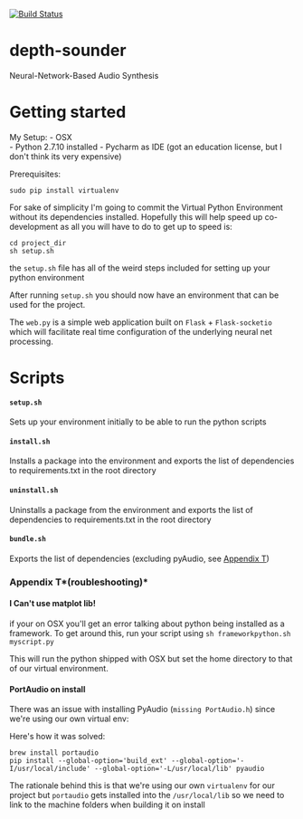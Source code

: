 [![Build Status](https://travis-ci.org/cjam/depth-sounder.svg?branch=master)](https://travis-ci.org/cjam/depth-sounder)
# depth-sounder
Neural-Network-Based Audio Synthesis

# Getting started

My Setup:
    - OSX    
    - Python 2.7.10 installed
    - Pycharm as IDE (got an education license, but I don't think its very expensive)


Prerequisites:

    sudo pip install virtualenv
      
For sake of simplicity I'm going to commit the Virtual Python Environment without its dependencies installed.
Hopefully this will help speed up co-development as all you will have to do to get up to speed is:
 
    cd project_dir
    sh setup.sh

the `setup.sh` file has all of the weird steps included for setting up your python environment

After running `setup.sh` you should now have an environment that can be used for the project.

The `web.py` is a simple web application built on `Flask` + `Flask-socketio` which will facilitate real time configuration of the underlying neural net processing.


# Scripts

#### `setup.sh`

Sets up your environment initially to be able to run the python scripts

#### `install.sh`

Installs a package into the environment and exports the list of dependencies to requirements.txt in the root directory

#### `uninstall.sh` 

Uninstalls a package from the environment and exports the list of dependencies to requirements.txt in the root directory

#### `bundle.sh`

Exports the list of dependencies (excluding pyAudio, see [Appendix T](#AppendixT))


### Appendix T*(roubleshooting)* <a name="AppendixT"></a>

#### I Can't use matplot lib!

if your on OSX you'll get an error talking about python being installed as a framework.  To get around this, run your script using `sh frameworkpython.sh myscript.py`

This will run the python shipped with OSX but set the home directory to that of our virtual environment.

#### PortAudio on install

There was an issue with installing PyAudio (`missing PortAudio.h`) since we're using our own virtual env:

Here's how it was solved:

    brew install portaudio
    pip install --global-option='build_ext' --global-option='-I/usr/local/include' --global-option='-L/usr/local/lib' pyaudio
    
The rationale behind this is that we're using our own `virtualenv` for our project but `portaudio` gets installed into the `/usr/local/lib` so we need to link to the machine folders when building it on install
    
    
    